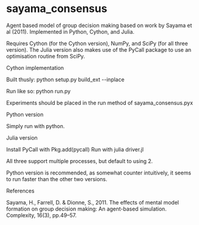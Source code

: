 sayama_consensus
================

Agent based model of group decision making based on work by Sayama et al (2011). Implemented in Python, Cython, and Julia.

Requires Cython (for the Cython version), NumPy, and SciPy (for all three version).
The Julia version also makes use of the PyCall package to use an optimisation routine from SciPy.

Cython implementation

Built thusly:
python setup.py build_ext --inplace

Run like so:
python run.py

Experiments should be placed in the run method of sayama_consensus.pyx

Python version

Simply run with python.

Julia version

Install PyCall with Pkg.add(pycall)
Run with julia driver.jl

All three support multiple processes, but default to using 2.

Python version is recommended, as somewhat counter intuitively, it seems to run faster than the other two versions.


References

Sayama, H., Farrell, D. & Dionne, S., 2011. The effects of mental model formation on group decision making: An agent-based simulation. Complexity, 16(3), pp.49–57.
